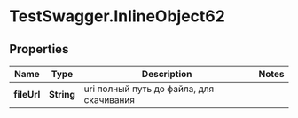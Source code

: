 # TestSwagger.InlineObject62

## Properties

Name | Type | Description | Notes
------------ | ------------- | ------------- | -------------
**fileUrl** | **String** | uri полный путь до файла, для скачивания | 


